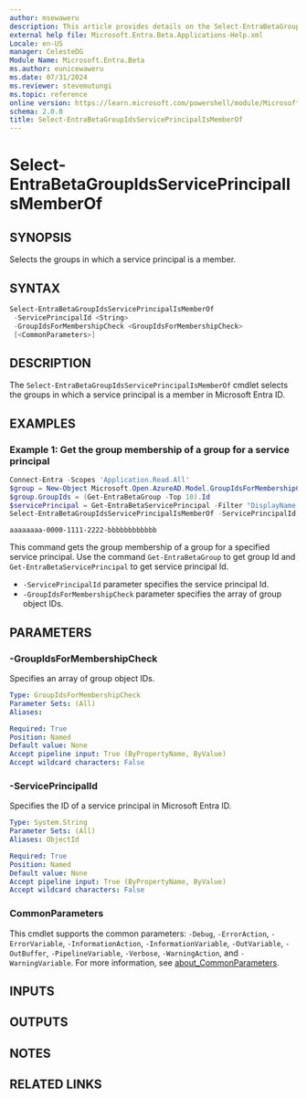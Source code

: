 ```yaml
---
author: msewaweru
description: This article provides details on the Select-EntraBetaGroupIdsServicePrincipalIsMemberOf command.
external help file: Microsoft.Entra.Beta.Applications-Help.xml
Locale: en-US
manager: CelesteDG
Module Name: Microsoft.Entra.Beta
ms.author: eunicewaweru
ms.date: 07/31/2024
ms.reviewer: stevemutungi
ms.topic: reference
online version: https://learn.microsoft.com/powershell/module/Microsoft.Entra.Beta/Select-EntraBetaGroupIdsServicePrincipalIsMemberOf
schema: 2.0.0
title: Select-EntraBetaGroupIdsServicePrincipalIsMemberOf
---
```


# Select-EntraBetaGroupIdsServicePrincipalIsMemberOf

## SYNOPSIS

Selects the groups in which a service principal is a member.

## SYNTAX

```powershell
Select-EntraBetaGroupIdsServicePrincipalIsMemberOf
 -ServicePrincipalId <String>
 -GroupIdsForMembershipCheck <GroupIdsForMembershipCheck>
 [<CommonParameters>]
```

## DESCRIPTION

The `Select-EntraBetaGroupIdsServicePrincipalIsMemberOf` cmdlet selects the groups in which a service principal is a member in Microsoft Entra ID.

## EXAMPLES

### Example 1: Get the group membership of a group for a service principal

```powershell
Connect-Entra -Scopes 'Application.Read.All'
$group = New-Object Microsoft.Open.AzureAD.Model.GroupIdsForMembershipCheck
$group.GroupIds = (Get-EntraBetaGroup -Top 10).Id
$servicePrincipal = Get-EntraBetaServicePrincipal -Filter "DisplayName eq 'Helpdesk Application'"
Select-EntraBetaGroupIdsServicePrincipalIsMemberOf -ServicePrincipalId $servicePrincipal.Id -GroupIdsForMembershipCheck $group
```

```Output
aaaaaaaa-0000-1111-2222-bbbbbbbbbbbb
```

This command gets the group membership of a group for a specified service principal. Use the command `Get-EntraBetaGroup` to get group Id and `Get-EntraBetaServicePrincipal` to get service principal Id.

- `-ServicePrincipalId` parameter specifies the service principal Id.
- `-GroupIdsForMembershipCheck` parameter specifies the array of group object IDs.

## PARAMETERS

### -GroupIdsForMembershipCheck

Specifies an array of group object IDs.

```yaml
Type: GroupIdsForMembershipCheck
Parameter Sets: (All)
Aliases:

Required: True
Position: Named
Default value: None
Accept pipeline input: True (ByPropertyName, ByValue)
Accept wildcard characters: False
```

### -ServicePrincipalId

Specifies the ID of a service principal in Microsoft Entra ID.

```yaml
Type: System.String
Parameter Sets: (All)
Aliases: ObjectId

Required: True
Position: Named
Default value: None
Accept pipeline input: True (ByPropertyName, ByValue)
Accept wildcard characters: False
```

### CommonParameters

This cmdlet supports the common parameters: `-Debug`, `-ErrorAction`, `-ErrorVariable`, `-InformationAction`, `-InformationVariable`, `-OutVariable`, `-OutBuffer`, `-PipelineVariable`, `-Verbose`, `-WarningAction`, and `-WarningVariable`. For more information, see [about_CommonParameters](https://go.microsoft.com/fwlink/?LinkID=113216).

## INPUTS

## OUTPUTS

## NOTES

## RELATED LINKS
